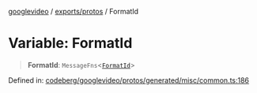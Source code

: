 [googlevideo](../../../README.md) / [exports/protos](../README.md) / FormatId

# Variable: FormatId

> **FormatId**: `MessageFns`\<[`FormatId`](../interfaces/FormatId.md)\>

Defined in: [codeberg/googlevideo/protos/generated/misc/common.ts:186](https://github.com/LuanRT/googlevideo/blob/19854137cadaf49fd755394883dfd7fe5fdaba20/protos/generated/misc/common.ts#L186)

